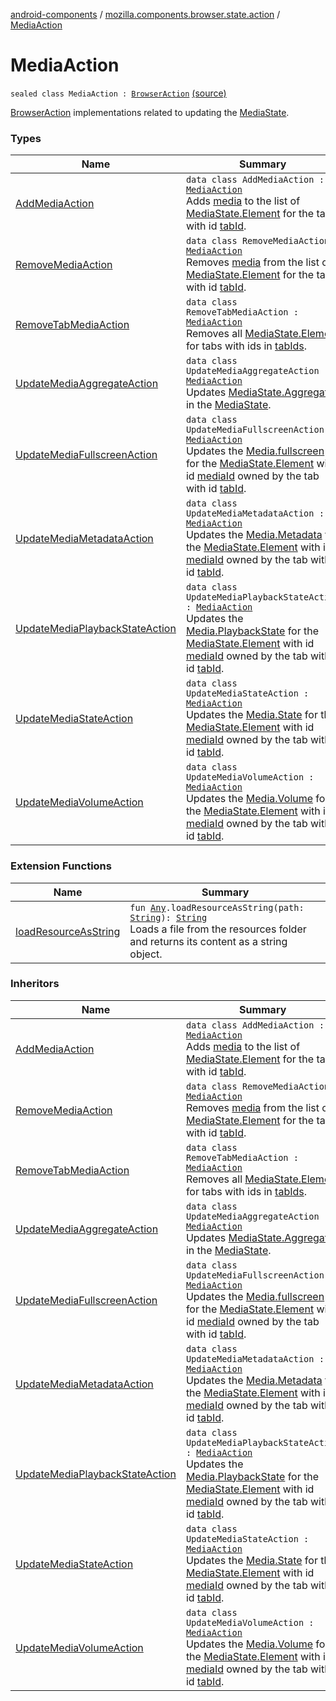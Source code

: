 [android-components](../../index.md) / [mozilla.components.browser.state.action](../index.md) / [MediaAction](./index.md)

# MediaAction

`sealed class MediaAction : `[`BrowserAction`](../-browser-action.md) [(source)](https://github.com/mozilla-mobile/android-components/blob/master/components/browser/state/src/main/java/mozilla/components/browser/state/action/BrowserAction.kt#L488)

[BrowserAction](../-browser-action.md) implementations related to updating the [MediaState](../../mozilla.components.browser.state.state/-media-state/index.md).

### Types

| Name | Summary |
|---|---|
| [AddMediaAction](-add-media-action/index.md) | `data class AddMediaAction : `[`MediaAction`](./index.md)<br>Adds [media](-add-media-action/media.md) to the list of [MediaState.Element](../../mozilla.components.browser.state.state/-media-state/-element/index.md) for the tab with id [tabId](-add-media-action/tab-id.md). |
| [RemoveMediaAction](-remove-media-action/index.md) | `data class RemoveMediaAction : `[`MediaAction`](./index.md)<br>Removes [media](-remove-media-action/media.md) from the list of [MediaState.Element](../../mozilla.components.browser.state.state/-media-state/-element/index.md) for the tab with id [tabId](-remove-media-action/tab-id.md). |
| [RemoveTabMediaAction](-remove-tab-media-action/index.md) | `data class RemoveTabMediaAction : `[`MediaAction`](./index.md)<br>Removes all [MediaState.Element](../../mozilla.components.browser.state.state/-media-state/-element/index.md) for tabs with ids in [tabIds](-remove-tab-media-action/tab-ids.md). |
| [UpdateMediaAggregateAction](-update-media-aggregate-action/index.md) | `data class UpdateMediaAggregateAction : `[`MediaAction`](./index.md)<br>Updates [MediaState.Aggregate](../../mozilla.components.browser.state.state/-media-state/-aggregate/index.md) in the [MediaState](../../mozilla.components.browser.state.state/-media-state/index.md). |
| [UpdateMediaFullscreenAction](-update-media-fullscreen-action/index.md) | `data class UpdateMediaFullscreenAction : `[`MediaAction`](./index.md)<br>Updates the [Media.fullscreen](../../mozilla.components.concept.engine.media/-media/fullscreen.md) for the [MediaState.Element](../../mozilla.components.browser.state.state/-media-state/-element/index.md) with id [mediaId](-update-media-fullscreen-action/media-id.md) owned by the tab with id [tabId](-update-media-fullscreen-action/tab-id.md). |
| [UpdateMediaMetadataAction](-update-media-metadata-action/index.md) | `data class UpdateMediaMetadataAction : `[`MediaAction`](./index.md)<br>Updates the [Media.Metadata](../../mozilla.components.concept.engine.media/-media/-metadata/index.md) for the [MediaState.Element](../../mozilla.components.browser.state.state/-media-state/-element/index.md) with id [mediaId](-update-media-metadata-action/media-id.md) owned by the tab with id [tabId](-update-media-metadata-action/tab-id.md). |
| [UpdateMediaPlaybackStateAction](-update-media-playback-state-action/index.md) | `data class UpdateMediaPlaybackStateAction : `[`MediaAction`](./index.md)<br>Updates the [Media.PlaybackState](../../mozilla.components.concept.engine.media/-media/-playback-state/index.md) for the [MediaState.Element](../../mozilla.components.browser.state.state/-media-state/-element/index.md) with id [mediaId](-update-media-playback-state-action/media-id.md) owned by the tab with id [tabId](-update-media-playback-state-action/tab-id.md). |
| [UpdateMediaStateAction](-update-media-state-action/index.md) | `data class UpdateMediaStateAction : `[`MediaAction`](./index.md)<br>Updates the [Media.State](../../mozilla.components.concept.engine.media/-media/-state/index.md) for the [MediaState.Element](../../mozilla.components.browser.state.state/-media-state/-element/index.md) with id [mediaId](-update-media-state-action/media-id.md) owned by the tab with id [tabId](-update-media-state-action/tab-id.md). |
| [UpdateMediaVolumeAction](-update-media-volume-action/index.md) | `data class UpdateMediaVolumeAction : `[`MediaAction`](./index.md)<br>Updates the [Media.Volume](../../mozilla.components.concept.engine.media/-media/-volume/index.md) for the [MediaState.Element](../../mozilla.components.browser.state.state/-media-state/-element/index.md) with id [mediaId](-update-media-volume-action/media-id.md) owned by the tab with id [tabId](-update-media-volume-action/tab-id.md). |

### Extension Functions

| Name | Summary |
|---|---|
| [loadResourceAsString](../../mozilla.components.support.test.file/kotlin.-any/load-resource-as-string.md) | `fun `[`Any`](https://kotlinlang.org/api/latest/jvm/stdlib/kotlin/-any/index.html)`.loadResourceAsString(path: `[`String`](https://kotlinlang.org/api/latest/jvm/stdlib/kotlin/-string/index.html)`): `[`String`](https://kotlinlang.org/api/latest/jvm/stdlib/kotlin/-string/index.html)<br>Loads a file from the resources folder and returns its content as a string object. |

### Inheritors

| Name | Summary |
|---|---|
| [AddMediaAction](-add-media-action/index.md) | `data class AddMediaAction : `[`MediaAction`](./index.md)<br>Adds [media](-add-media-action/media.md) to the list of [MediaState.Element](../../mozilla.components.browser.state.state/-media-state/-element/index.md) for the tab with id [tabId](-add-media-action/tab-id.md). |
| [RemoveMediaAction](-remove-media-action/index.md) | `data class RemoveMediaAction : `[`MediaAction`](./index.md)<br>Removes [media](-remove-media-action/media.md) from the list of [MediaState.Element](../../mozilla.components.browser.state.state/-media-state/-element/index.md) for the tab with id [tabId](-remove-media-action/tab-id.md). |
| [RemoveTabMediaAction](-remove-tab-media-action/index.md) | `data class RemoveTabMediaAction : `[`MediaAction`](./index.md)<br>Removes all [MediaState.Element](../../mozilla.components.browser.state.state/-media-state/-element/index.md) for tabs with ids in [tabIds](-remove-tab-media-action/tab-ids.md). |
| [UpdateMediaAggregateAction](-update-media-aggregate-action/index.md) | `data class UpdateMediaAggregateAction : `[`MediaAction`](./index.md)<br>Updates [MediaState.Aggregate](../../mozilla.components.browser.state.state/-media-state/-aggregate/index.md) in the [MediaState](../../mozilla.components.browser.state.state/-media-state/index.md). |
| [UpdateMediaFullscreenAction](-update-media-fullscreen-action/index.md) | `data class UpdateMediaFullscreenAction : `[`MediaAction`](./index.md)<br>Updates the [Media.fullscreen](../../mozilla.components.concept.engine.media/-media/fullscreen.md) for the [MediaState.Element](../../mozilla.components.browser.state.state/-media-state/-element/index.md) with id [mediaId](-update-media-fullscreen-action/media-id.md) owned by the tab with id [tabId](-update-media-fullscreen-action/tab-id.md). |
| [UpdateMediaMetadataAction](-update-media-metadata-action/index.md) | `data class UpdateMediaMetadataAction : `[`MediaAction`](./index.md)<br>Updates the [Media.Metadata](../../mozilla.components.concept.engine.media/-media/-metadata/index.md) for the [MediaState.Element](../../mozilla.components.browser.state.state/-media-state/-element/index.md) with id [mediaId](-update-media-metadata-action/media-id.md) owned by the tab with id [tabId](-update-media-metadata-action/tab-id.md). |
| [UpdateMediaPlaybackStateAction](-update-media-playback-state-action/index.md) | `data class UpdateMediaPlaybackStateAction : `[`MediaAction`](./index.md)<br>Updates the [Media.PlaybackState](../../mozilla.components.concept.engine.media/-media/-playback-state/index.md) for the [MediaState.Element](../../mozilla.components.browser.state.state/-media-state/-element/index.md) with id [mediaId](-update-media-playback-state-action/media-id.md) owned by the tab with id [tabId](-update-media-playback-state-action/tab-id.md). |
| [UpdateMediaStateAction](-update-media-state-action/index.md) | `data class UpdateMediaStateAction : `[`MediaAction`](./index.md)<br>Updates the [Media.State](../../mozilla.components.concept.engine.media/-media/-state/index.md) for the [MediaState.Element](../../mozilla.components.browser.state.state/-media-state/-element/index.md) with id [mediaId](-update-media-state-action/media-id.md) owned by the tab with id [tabId](-update-media-state-action/tab-id.md). |
| [UpdateMediaVolumeAction](-update-media-volume-action/index.md) | `data class UpdateMediaVolumeAction : `[`MediaAction`](./index.md)<br>Updates the [Media.Volume](../../mozilla.components.concept.engine.media/-media/-volume/index.md) for the [MediaState.Element](../../mozilla.components.browser.state.state/-media-state/-element/index.md) with id [mediaId](-update-media-volume-action/media-id.md) owned by the tab with id [tabId](-update-media-volume-action/tab-id.md). |
